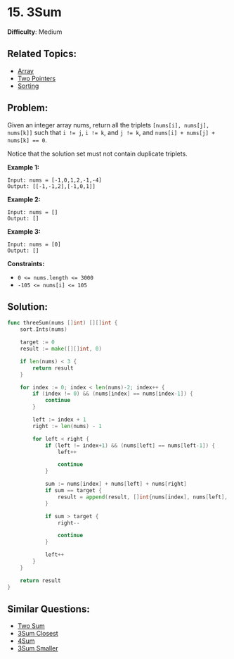 # 15. 3Sum

**Difficulty**: Medium

## Related Topics:

- [Array](https://leetcode.com/tag/array/)
- [Two Pointers](https://leetcode.com/tag/two-pointers/)
- [Sorting](https://leetcode.com/tag/sorting/)

## Problem:

Given an integer array nums, return all the triplets `[nums[i], nums[j], nums[k]]` such that `i != j`, `i != k`, and `j != k`, and `nums[i] + nums[j] + nums[k] == 0`.

Notice that the solution set must not contain duplicate triplets.

**Example 1:**

```
Input: nums = [-1,0,1,2,-1,-4]
Output: [[-1,-1,2],[-1,0,1]]
```

**Example 2:**

```
Input: nums = []
Output: []
```

**Example 3:**

```
Input: nums = [0]
Output: []
```

**Constraints:**

- `0 <= nums.length <= 3000`
- `-105 <= nums[i] <= 105`

## Solution:

```go
func threeSum(nums []int) [][]int {
	sort.Ints(nums)

	target := 0
	result := make([][]int, 0)

	if len(nums) < 3 {
		return result
	}

	for index := 0; index < len(nums)-2; index++ {
		if (index != 0) && (nums[index] == nums[index-1]) {
			continue
		}

		left := index + 1
		right := len(nums) - 1

		for left < right {
			if (left != index+1) && (nums[left] == nums[left-1]) {
				left++

				continue
			}

			sum := nums[index] + nums[left] + nums[right]
			if sum == target {
				result = append(result, []int{nums[index], nums[left], nums[right]})
			}

			if sum > target {
				right--

				continue
			}

			left++
		}
	}

	return result
}
```

## Similar Questions:

- [Two Sum](https://github.com/ju-popov/leetcode.com/tree/main/problems/two-sum/)
- [3Sum Closest](https://github.com/ju-popov/leetcode.com/tree/main/problems/3sum-closest/)
- [4Sum](https://github.com/ju-popov/leetcode.com/tree/main/problems/4sum/)
- [3Sum Smaller](https://github.com/ju-popov/leetcode.com/tree/main/problems/3sum-smaller/)
